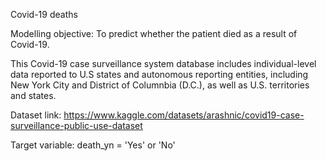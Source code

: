 Covid-19 deaths

Modelling objective: To predict whether the patient died as a result of Covid-19.

This Covid-19 case surveillance system database includes individual-level data reported to U.S states and autonomous reporting
entities, including New York City and District of Columnbia (D.C.), as well as U.S. territories and states.

Dataset link: https://www.kaggle.com/datasets/arashnic/covid19-case-surveillance-public-use-dataset

Target variable: death_yn = 'Yes' or 'No'

